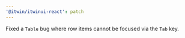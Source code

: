 ```yaml
---
'@itwin/itwinui-react': patch
---
```


Fixed a `Table` bug where row items cannot be focused via the `Tab` key.
